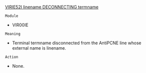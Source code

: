 [VIRIE52I linename DECONNECTING termname](https://virtel.readthedocs.io/en/latest/manuals/virtel/Virtel459MG/messages.html?highlight=VIRIE52I#VIRIE52I)

`Module`
- VIR00IE

`Meaning`
- Terminal termname disconnected from the AntiPCNE line whose external name is linename.

`Action`
- None.
